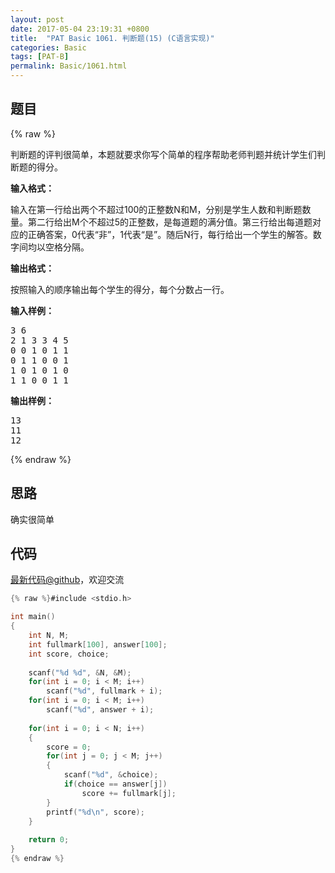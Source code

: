```yaml
---
layout: post
date: 2017-05-04 23:19:31 +0800
title:  "PAT Basic 1061. 判断题(15) (C语言实现)"
categories: Basic
tags: [PAT-B]
permalink: Basic/1061.html
---
```


## 题目

{% raw %}<div id="problemContent">
<p>判断题的评判很简单，本题就要求你写个简单的程序帮助老师判题并统计学生们判断题的得分。
</p>
<p><b>
输入格式：
</b></p>
<p>
输入在第一行给出两个不超过100的正整数N和M，分别是学生人数和判断题数量。第二行给出M个不超过5的正整数，是每道题的满分值。第三行给出每道题对应的正确答案，0代表“非”，1代表“是”。随后N行，每行给出一个学生的解答。数字间均以空格分隔。
</p>
<p><b>
输出格式：
</b></p>
<p>
按照输入的顺序输出每个学生的得分，每个分数占一行。
</p>
<b>输入样例：</b><pre>
3 6
2 1 3 3 4 5
0 0 1 0 1 1
0 1 1 0 0 1
1 0 1 0 1 0
1 1 0 0 1 1
</pre>
<b>输出样例：</b><pre>
13
11
12
</pre>
</div>{% endraw %}

## 思路

确实很简单

## 代码

[最新代码@github](https://github.com/OliverLew/PAT/blob/master/PATBasic/1061.c)，欢迎交流
```c
{% raw %}#include <stdio.h>

int main()
{
    int N, M;
    int fullmark[100], answer[100];
    int score, choice;
    
    scanf("%d %d", &N, &M);
    for(int i = 0; i < M; i++)  
        scanf("%d", fullmark + i);
    for(int i = 0; i < M; i++)  
        scanf("%d", answer + i);
    
    for(int i = 0; i < N; i++)
    {
        score = 0;
        for(int j = 0; j < M; j++)  
        {
            scanf("%d", &choice);
            if(choice == answer[j])     
                score += fullmark[j];
        }
        printf("%d\n", score);
    }
    
    return 0;
}
{% endraw %}
```